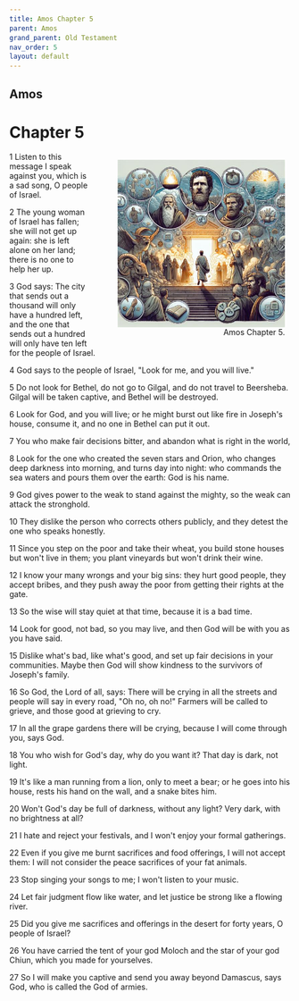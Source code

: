 ```yaml
---
title: Amos Chapter 5
parent: Amos
grand_parent: Old Testament
nav_order: 5
layout: default
---
```


## Amos

# Chapter 5

<figure style="float: right; margin-right: 10px;">
    <img src="/assets/Image/Amos/500/5.jpg" alt="Amos Chapter 5" style="width: 300px; height: 300px; float: right;padding-left: 10px;"/>
    <figcaption style="clear: both;text-align: right;">Amos Chapter 5.</figcaption>
</figure>
1 Listen to this message I speak against you, which is a sad song, O people of Israel.

2 The young woman of Israel has fallen; she will not get up again: she is left alone on her land; there is no one to help her up.

3 God says: The city that sends out a thousand will only have a hundred left, and the one that sends out a hundred will only have ten left for the people of Israel.

4 God says to the people of Israel, "Look for me, and you will live."

5 Do not look for Bethel, do not go to Gilgal, and do not travel to Beersheba. Gilgal will be taken captive, and Bethel will be destroyed.

6 Look for God, and you will live; or he might burst out like fire in Joseph's house, consume it, and no one in Bethel can put it out.

7 You who make fair decisions bitter, and abandon what is right in the world,

8 Look for the one who created the seven stars and Orion, who changes deep darkness into morning, and turns day into night: who commands the sea waters and pours them over the earth: God is his name.

9 God gives power to the weak to stand against the mighty, so the weak can attack the stronghold.

10 They dislike the person who corrects others publicly, and they detest the one who speaks honestly.

11 Since you step on the poor and take their wheat, you build stone houses but won't live in them; you plant vineyards but won't drink their wine.

12 I know your many wrongs and your big sins: they hurt good people, they accept bribes, and they push away the poor from getting their rights at the gate.

13 So the wise will stay quiet at that time, because it is a bad time.

14 Look for good, not bad, so you may live, and then God will be with you as you have said.

15 Dislike what's bad, like what's good, and set up fair decisions in your communities. Maybe then God will show kindness to the survivors of Joseph's family.

16 So God, the Lord of all, says: There will be crying in all the streets and people will say in every road, "Oh no, oh no!" Farmers will be called to grieve, and those good at grieving to cry.

17 In all the grape gardens there will be crying, because I will come through you, says God.

18 You who wish for God's day, why do you want it? That day is dark, not light.

19 It's like a man running from a lion, only to meet a bear; or he goes into his house, rests his hand on the wall, and a snake bites him.

20 Won't God's day be full of darkness, without any light? Very dark, with no brightness at all?

21 I hate and reject your festivals, and I won't enjoy your formal gatherings.

22 Even if you give me burnt sacrifices and food offerings, I will not accept them: I will not consider the peace sacrifices of your fat animals.

23 Stop singing your songs to me; I won't listen to your music.

24 Let fair judgment flow like water, and let justice be strong like a flowing river.

25 Did you give me sacrifices and offerings in the desert for forty years, O people of Israel?

26 You have carried the tent of your god Moloch and the star of your god Chiun, which you made for yourselves.

27 So I will make you captive and send you away beyond Damascus, says God, who is called the God of armies.


